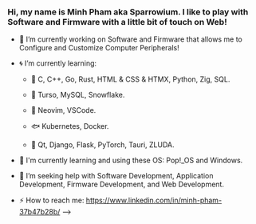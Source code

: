 ### Hi, my name is Minh Pham aka Sparrowium. I like to play with Software and Firmware with a little bit of touch on Web!

- 🌊 I’m currently working on Software and Firmware that allows me to Configure and Customize Computer Peripherals!
- 🌀 I’m currently learning:

     - 🐳 C, C++, Go, Rust, HTML & CSS & HTMX, Python, Zig, SQL.

     - 🐋 Turso, MySQL, Snowflake.
  
     - 🐬 Neovim, VSCode.
  
     - 🐟 Kubernetes, Docker.
  
     - 🐠 Qt, Django, Flask, PyTorch, Tauri, ZLUDA.
- 🐙 I'm currently learning and using these OS: Pop!_OS and Windows.
- 🐢 I’m seeking help with Software Development, Application Development, Firmware Development, and Web Development. 
- ⚡ How to reach me: https://www.linkedin.com/in/minh-pham-37b47b28b/
-->
 
